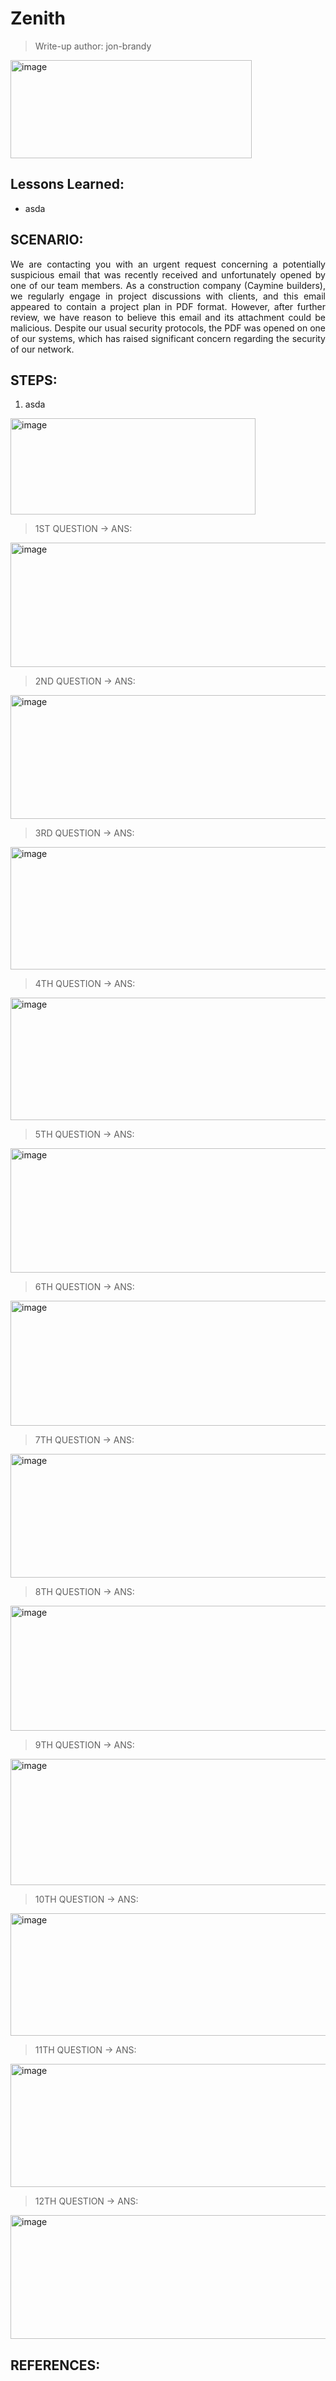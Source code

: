 # Zenith
> Write-up author: jon-brandy

<img width="386" height="157" alt="image" src="https://github.com/user-attachments/assets/66817db9-68c5-40f5-978f-c5a997e25051" />


## Lessons Learned:
- asda

## SCENARIO:
<p align="justify">We are contacting you with an urgent request concerning a potentially suspicious email that was recently received and unfortunately opened by one of our team members. As a construction company (Caymine builders), we regularly engage in project discussions with clients, and this email appeared to contain a project plan in PDF format. However, after further review, we have reason to believe this email and its attachment could be malicious. Despite our usual security protocols, the PDF was opened on one of our systems, which has raised significant concern regarding the security of our network.</p>

## STEPS:
1. asda

<img width="392" height="154" alt="image" src="https://github.com/user-attachments/assets/3e98df31-c334-49e8-b385-42cc33c038ba" />

> 1ST QUESTION -> ANS:

<img width="1280" height="199" alt="image" src="https://github.com/user-attachments/assets/79a50e11-370b-4033-92bc-ec4f7ea4ef8b" />


> 2ND QUESTION -> ANS:

<img width="1280" height="198" alt="image" src="https://github.com/user-attachments/assets/2faca0be-2c8f-4be1-a7c7-98a3729303e6" />


> 3RD QUESTION -> ANS:

<img width="1275" height="196" alt="image" src="https://github.com/user-attachments/assets/1d4a3384-61ca-436d-a685-6b132970734f" />


> 4TH QUESTION -> ANS:

<img width="1282" height="196" alt="image" src="https://github.com/user-attachments/assets/7355cb64-0b3d-4d9c-8486-801efd42c871" />


> 5TH QUESTION -> ANS:

<img width="1280" height="199" alt="image" src="https://github.com/user-attachments/assets/e4281f82-c4f2-4a02-9f1f-d8a4c58bd107" />


> 6TH QUESTION -> ANS:

<img width="1282" height="200" alt="image" src="https://github.com/user-attachments/assets/0fa4daf4-4896-47fc-b2f8-fec035c3e668" />


> 7TH QUESTION -> ANS:

<img width="1283" height="198" alt="image" src="https://github.com/user-attachments/assets/f75af8bd-3a83-4df1-9540-bf7c0529e5d0" />


> 8TH QUESTION -> ANS:

<img width="1280" height="200" alt="image" src="https://github.com/user-attachments/assets/ae4c3b09-b24c-4362-9cf2-002da21aef71" />


> 9TH QUESTION -> ANS:

<img width="1281" height="202" alt="image" src="https://github.com/user-attachments/assets/7e91a7bd-4236-476a-a6da-330b10165b9f" />


> 10TH QUESTION -> ANS:

<img width="1279" height="196" alt="image" src="https://github.com/user-attachments/assets/1c6b31b2-6094-4b28-afe9-4ed52806e9e2" />


> 11TH QUESTION -> ANS:

<img width="1275" height="197" alt="image" src="https://github.com/user-attachments/assets/74c1dbb5-0fca-4b5a-b4cb-0ac4692ef9c8" />


> 12TH QUESTION -> ANS:

<img width="1283" height="198" alt="image" src="https://github.com/user-attachments/assets/aa2915e5-eaea-44b0-8d77-68741f8afb29" />


## REFERENCES:

```

```
